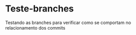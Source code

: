 # Teste-branches
Testando as branches para verificar como se comportam no relacionamento dos commits
